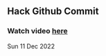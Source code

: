 
 ## Hack Github Commit 
 ### Watch video <a href="https://www.youtube.com">here</a> 
 Sun 11 Dec 2022 
